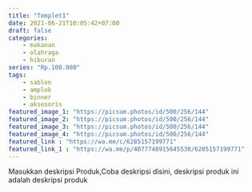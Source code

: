 ```yaml
---
title: "Templet1"
date: 2021-06-21T10:05:42+07:00
draft: false 
categories:
    - makanan
    - olahraga
    - hiburan
series: "Rp.100.000"
tags:
    - sablon
    - amplok
    - binner
    - aksesoris
featured_image_1: "https://picsum.photos/id/500/256/144"
featured_image_2: "https://picsum.photos/id/500/256/144"
featured_image_3: "https://picsum.photos/id/500/256/144"
featured_image_4: "https://picsum.photos/id/500/256/144"
featured_link : "https://wa.me/c/6285157199771"
featured_link_1 : "https://wa.me/p/4077748915645538/6285157199771"
---
```

Masukkan deskripsi Produk,Coba deskripsi disini, deskripsi produk ini adalah deskripsi produk 